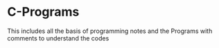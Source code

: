 # C-Programs
This includes all the basis of programming notes and the Programs with comments to understand the codes
